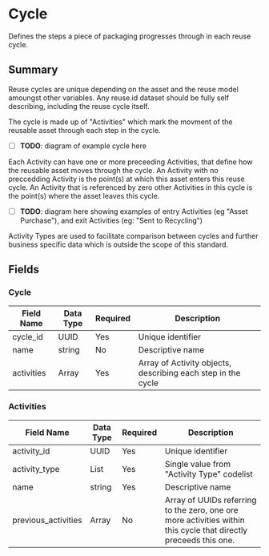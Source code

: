# Cycle

Defines the steps a piece of packaging progresses through in each reuse cycle.

## Summary

Reuse cycles are unique depending on the asset and the reuse model amoungst other variables. Any reuse.id dataset should be fully self describing, including the reuse cycle itself.

The cycle is made up of "Activities" which mark the movment of the reusable asset through each step in the cycle. 

- [ ] **TODO**: diagram of example cycle here

Each Activity can have one or more preceeding Activities, that define how the reusable asset moves through the cycle. An Activity with no preccedding Activity is the point(s) at which this asset enters this reuse cycle. An Activity that is referenced by zero other Activities in this cycle is the point(s) where the asset leaves this cycle.

- [ ] **TODO**: diagram here showing examples of entry Activities (eg "Asset Purchase"), and exit Activities (eg: "Sent to Recycling")

Activity Types are used to facilitate comparison between cycles and further business specific data which is outside the scope of this standard.

## Fields

### Cycle

Field Name | Data Type | Required | Description
---------- | --------- | -------- | -----------
|cycle_id|UUID|Yes|Unique identifier|
|name|string|No|Descriptive name|
|activities|Array|Yes|Array of Activity objects, describing each step in the cycle|

### Activities

Field Name | Data Type | Required | Description
---------- | --------- | -------- | -----------
|activity_id|UUID|Yes|Unique identifier|
|activity_type|List|Yes|Single value from "Activity Type" codelist|
|name|string|Yes|Descriptive name|
|previous_activities|Array|No|Array of UUIDs referring to the zero, one ore more activities within this cycle that directly preceeds this one. |
